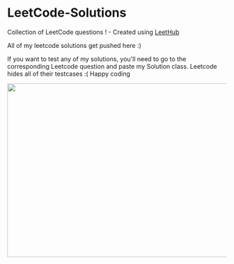 # LeetCode-Solutions
Collection of LeetCode questions ! - Created using [LeetHub](https://github.com/QasimWani/LeetHub)


All of my leetcode solutions get pushed here :)

If you want to test any of my solutions, you'll need to go to the corresponding Leetcode question and paste my Solution class. Leetcode hides all of their testcases :( Happy coding 


<img src="https://github.com/jshiers97/LeetCode-Solutions/blob/main/ncis-hacker.gif" width="800" height="400" />

